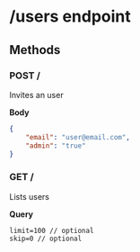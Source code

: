 # /users endpoint

## Methods

### POST /

Invites an user

**Body**
```json
{
    "email": "user@email.com",
    "admin": "true"
}
```

### GET /

Lists users

**Query**
```
limit=100 // optional
skip=0 // optional
```